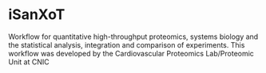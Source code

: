 # iSanXoT

Workflow for quantitative high-throughput proteomics, systems biology and the statistical analysis, integration and comparison of experiments.
This workflow was developed by the Cardiovascular Proteomics Lab/Proteomic Unit at CNIC


